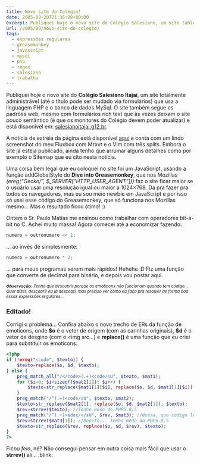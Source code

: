 ```yaml
---
title: Novo site do Colégio!
date: 2005-09-20T21:36:28+00:00
excerpt: Publiquei hoje o novo site do Colégio Salesiano, um site tableless totalmente administrável que usa a linguagem PHP e o banco de dados MySql.
url: /2005/09/novo-site-do-colegio/
tags:
  - expressões regulares
  - greasemonkey
  - javascript
  - mysql
  - php
  - regex
  - salesiano
  - trabalho
---
```


Publiquei hoje o novo site do **Colégio Salesiano Itajaí**, um site totalmente administrável (até o título pode ser mudado via formulários) que usa a linguagem PHP e o banco de dados MySql. O site também segue os padrões web, mesmo com formulários rich text que às vezes deixam o site pouco semântico (é que os monitores do Colégio devem poder atualizar) e está disponível em: [salesianoitajai.g12.br][1].

A notícia de estréia da página está disponível [aqui][2] e conta com um lindo screenshot do meu Fluxbox com Mrxvt e o Vim com três splits. Embora o site já esteja publicado, ainda tenho que arrumar alguns detalhes como por exemplo o Sitemap que eu cito nesta notícia.

Uma coisa bem legal que eu coloquei no site foi um JavaScript, usando a função addGlobalStyle do **Dive into Greasemonkey**, que nos Mozillas _(ereg(“Gecko/”, \$\_SERVER[“HTTP\_USER_AGENT”]))_ faz o site ficar maior se o usuário usar uma resolução igual ou maior a 1024×768. Dá pra fazer pra todos os navegadores, mas eu sou meio newbie em JavaScript e por isso só usei esse código do Greasemonkey, que só funciona nos Mozillas mesmo… Mas o resultado ficou ótimo! :)

Ontem o Sr. Paulo Matias me ensinou como trabalhar com operadores bit-a-bit no C. Achei muito massa! Agora comecei até a economizar fazendo:

```c
numero = outronumero << 1;
```

... ao invés de simplesmente:

```c
numero = outronumero * 2;
```

... para meus programas serem mais rápidos! Hehehe :D Fiz uma função que converte de decimal para binário, e depois vou postar aqui.

<p style="font-size:11px; font-style:italic;">
  <strong>Observação:</strong> Tenho que descobrir porque os emoticons não funcionam quando tem código... Quer dizer, descobrir eu já descobri, mas preciso ver como eu faço pra resolver de forma boa essas expressões regulares...
</p>

### Editado!

Corrigi o problema... Confira abaixo o novo trecho de ERs da função de emoticons, onde **\$o** é o vetor de origem (com as carinhas originais), **\$d** é o vetor de desgino (com o <img src...) e **replace()** é uma função que eu criei para substituir os emoticons:

```php
<?php
if (!ereg("<code", $texto)) {
	$texto=replace($o, $d, $texto);
} else {
	preg_match_all("/</code>(.+)<code/sU", $texto, $mat1);
	for ($i=0; $i<sizeof($mat1[1]); $i++) {
		$texto=str_replace($mat1[1][$i], replace($o, $d, $mat1[1][$i]), $texto);
	}
	preg_match("/^(.+)<code/sU", $texto, $mat2);
	$texto=str_replace($mat2[1], replace($o, $d, $mat2[1]), $texto);
	$rev=strrev($texto); //Tenho medo do PHP5.0.5
	preg_match("/^(.+)>edoc/</sU", $rev, $mat3); //Nossa, que código louco!
	$rev=strrev($mat3[1]); //Repito... Tenho medo do PHP5.0.5
	$texto=str_replace($rev, replace($o, $d, $rev), $texto);
}
?>
```

Ficou _feio_, né? Não consegui pensar em outra coisa mais fácil que usar o **strrev()** ali... :blink:

[1]: http://www.salesianoitajai.g12.br
[2]: http://www.salesianoitajai.g12.br/?sp=vernoticia&id=31
